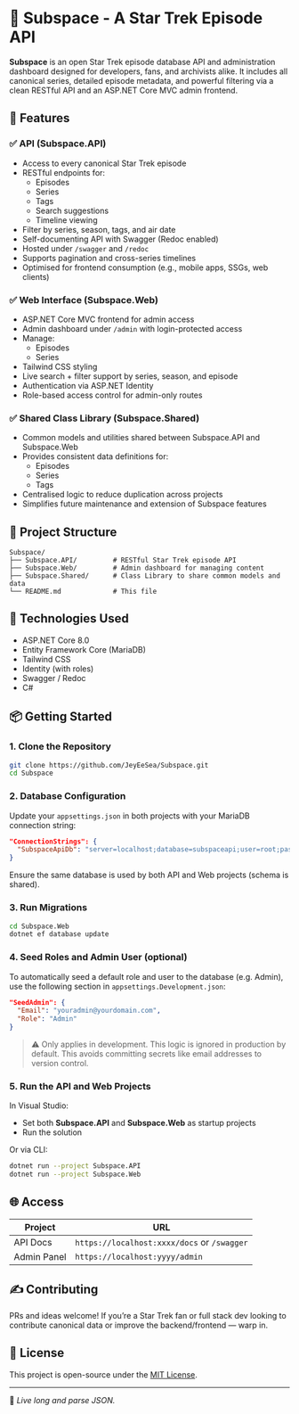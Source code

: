 # 🖖 Subspace - A Star Trek Episode API

**Subspace** is an open Star Trek episode database API and administration dashboard designed for developers, fans, and archivists alike. It includes all canonical series, detailed episode metadata, and powerful filtering via a clean RESTful API and an ASP.NET Core MVC admin frontend.

## 🚀 Features

### ✅ API (Subspace.API)
- Access to every canonical Star Trek episode
- RESTful endpoints for:
  - Episodes
  - Series
  - Tags
  - Search suggestions
  - Timeline viewing
- Filter by series, season, tags, and air date
- Self-documenting API with Swagger (Redoc enabled)
- Hosted under `/swagger` and `/redoc`
- Supports pagination and cross-series timelines
- Optimised for frontend consumption (e.g., mobile apps, SSGs, web clients)

### ✅ Web Interface (Subspace.Web)
- ASP.NET Core MVC frontend for admin access
- Admin dashboard under `/admin` with login-protected access
- Manage:
  - Episodes
  - Series
- Tailwind CSS styling
- Live search + filter support by series, season, and episode
- Authentication via ASP.NET Identity
- Role-based access control for admin-only routes

### ✅ Shared Class Library (Subspace.Shared)
- Common models and utilities shared between Subspace.API and Subspace.Web
- Provides consistent data definitions for:
  - Episodes
  - Series
  - Tags
- Centralised logic to reduce duplication across projects
- Simplifies future maintenance and extension of Subspace features

## 📁 Project Structure

```
Subspace/
├── Subspace.API/         # RESTful Star Trek episode API
├── Subspace.Web/         # Admin dashboard for managing content
├── Subspace.Shared/      # Class Library to share common models and data
└── README.md             # This file
```

## 🔧 Technologies Used

- ASP.NET Core 8.0
- Entity Framework Core (MariaDB)
- Tailwind CSS
- Identity (with roles)
- Swagger / Redoc
- C#

## 📦 Getting Started

### 1. Clone the Repository
```bash
git clone https://github.com/JeyEeSea/Subspace.git
cd Subspace
```

### 2. Database Configuration
Update your `appsettings.json` in both projects with your MariaDB connection string:

```json
"ConnectionStrings": {
  "SubspaceApiDb": "server=localhost;database=subspaceapi;user=root;password=yourpassword;"
}
```

Ensure the same database is used by both API and Web projects (schema is shared).

### 3. Run Migrations
```bash
cd Subspace.Web
dotnet ef database update
```

### 4. Seed Roles and Admin User (optional)

To automatically seed a default role and user to the database (e.g. Admin), use the following section in `appsettings.Development.json`:

```json
"SeedAdmin": {
  "Email": "youradmin@yourdomain.com",
  "Role": "Admin"
}
```

> ⚠️ Only applies in development. This logic is ignored in production by default.
> This avoids committing secrets like email addresses to version control.

### 5. Run the API and Web Projects
In Visual Studio:
- Set both **Subspace.API** and **Subspace.Web** as startup projects
- Run the solution

Or via CLI:
```bash
dotnet run --project Subspace.API
dotnet run --project Subspace.Web
```

## 🌐 Access

| Project       | URL                         |
|---------------|------------------------------|
| API Docs      | `https://localhost:xxxx/docs` or `/swagger` |
| Admin Panel   | `https://localhost:yyyy/admin`             |

## ✍️ Contributing

PRs and ideas welcome! If you’re a Star Trek fan or full stack dev looking to contribute canonical data or improve the backend/frontend — warp in.

## 📜 License

This project is open-source under the [MIT License](LICENSE).

---

🖖 *Live long and parse JSON.*

